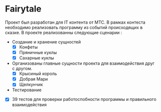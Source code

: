 # Fairytale
Проект был разработан для IT контента от МТС. В рамках контеста необходимо реализовать программу из событий происходящих в сказке.
В проекте реализованны следующие сценарии :

-  Создание и хранение сущностей
    - [X] Конфеты
    - [X] Пряничные куклы
    - [X] Сахарные куклы
 
 -  Организованы главные сущности проекта для взаимодействия друг с другом.
    - [X] Крысиный король
    - [X] Добрая Мари
    - [X] Щелкунчик

 - Тестирование
 - [X] 39 тестов для проверки работоспобности программы и правильного взаимодействия

